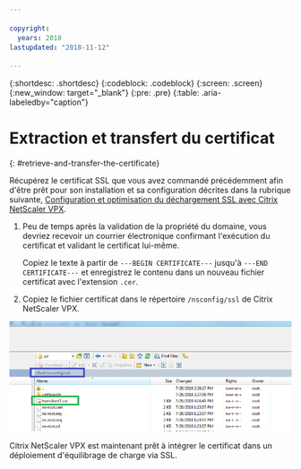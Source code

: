 ```yaml
---

copyright:
  years: 2018
lastupdated: "2018-11-12"

---
```


{:shortdesc: .shortdesc}
{:codeblock: .codeblock}
{:screen: .screen}
{:new_window: target="_blank"}
{:pre: .pre}
{:table: .aria-labeledby="caption"}

# Extraction et transfert du certificat
{: #retrieve-and-transfer-the-certificate}

Récupérez le certificat SSL que vous avez commandé précédemment afin d'être prêt pour son installation et sa configuration décrites dans la rubrique suivante, [Configuration et optimisation du déchargement SSL avec Citrix NetScaler VPX](/docs/infrastructure/citrix-netscaler-vpx?topic=citrix-netscaler-vpx-configuring-and-tuning-ssl-offload-with-citrix-netscaler-vpx).

1. Peu de temps après la validation de la propriété du domaine, vous devriez recevoir un courrier électronique confirmant l'exécution du certificat et validant le certificat lui-même.

	Copiez le texte à partir de `---BEGIN CERTIFICATE---` jusqu'à `---END CERTIFICATE---` et enregistrez le contenu dans un nouveau fichier certificat avec l'extension `.cer`.

2. Copiez le fichier certificat dans le répertoire `/nsconfig/ssl` de Citrix NetScaler VPX.

<img src="images/11-transfer-certificate.png" alt="dessin" style="width: 600px;"/>

Citrix NetScaler VPX est maintenant prêt à intégrer le certificat dans un déploiement d'équilibrage de charge via SSL.
